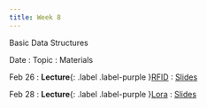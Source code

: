 ```yaml
---
title: Week 8
---
```


Basic Data Structures

Date
: Topic
  : Materials

Feb 26
: **Lecture**{: .label .label-purple }[RFID](#)
  : [Slides](#)

Feb 28
: **Lecture**{: .label .label-purple }[Lora](#)
  : [Slides](#)